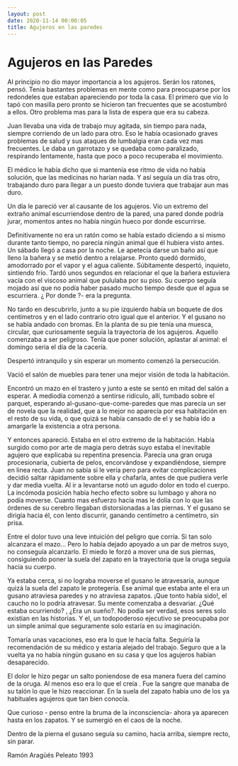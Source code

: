 ```yaml
---
layout: post
date: 2020-11-14 00:00:05
title: Agujeros en las paredes
---
```

# Agujeros en las Paredes

Al principio no dio mayor importancia a los agujeros. Serán los ratones, pensó. Tenia bastantes problemas en mente como para preocuparse por los redondeles que estaban apareciendo por toda la casa. El primero que vio lo tapó con masilla pero pronto se hicieron tan frecuentes que se acostumbró a ellos. Otro problema mas para la lista de espera que era su cabeza.

Juan llevaba una vida de trabajo muy agitada, sin tiempo para nada, siempre corriendo de un lado para otro. Eso le había ocasionado graves problemas de salud y sus ataques de lumbalgia eran cada vez mas frecuentes. Le daba un garrotazo y se quedaba como paralizado, respirando lentamente, hasta que poco a poco recuperaba el movimiento.

El médico le había dicho que si mantenía ese ritmo de vida no había solución, que las medicinas no harían nada. Y así seguía un día tras otro, trabajando duro para llegar a un puesto donde tuviera que trabajar aun mas duro.

Un día le pareció ver al causante de los agujeros. Vio un extremo del extraño animal escurriendose dentro de la pared, una pared donde podría jurar, momentos antes no había ningún hueco por donde escurrirse.

Definitivamente no era un ratón como se había estado diciendo a si mismo durante tanto tiempo, no parecía ningún animal que él hubiera visto antes. Un sábado llegó a casa por la noche. Le apetecía darse un baño así que lleno la bañera y se metió dentro a relajarse. Pronto quedó dormido, amodorrado por el vapor y el agua caliente. Súbitamente despertó, inquieto, sintiendo frío. Tardó unos segundos en relacionar el que la bañera estuviera vacía con el viscoso animal que pululaba por su piso. Su cuerpo seguía mojado así que no podía haber pasado mucho tiempo desde que el agua se escurriera. ¿ Por donde ?- era la pregunta.

No tardo en descubrirlo, junto a su pie izquierdo había un boquete de dos centímetros y en el lado contrario otro igual que el anterior. Y el gusano no se había andado con bromas. En la planta de su pie tenía una muesca, circular, que curiosamente seguía la trayectoria de los agujeros. Aquello comenzaba a ser peligroso. Tenía que poner solución, aplastar al animal: el domingo seria el día de la cacería.


Despertó intranquilo y sin esperar un momento comenzó la persecución.

Vació el salón de muebles para tener una mejor visión de toda la habitación.

Encontró un mazo en el trastero y junto a este se sentó en mitad del salón a esperar. A mediodía comenzó a sentirse ridículo, allí, tumbado sobre el parquet, esperando al-gusano-que-come-paredes que mas parecía un ser de novela que la realidad, que a lo mejor no aparecía por esa habitación en el resto de su vida, o que quizá se había cansado de el y se había ido a amargarle la existencia a otra persona.

Y entonces apareció. Estaba en el otro extremo de la habitación. Había surgido como por arte de magia pero detrás suyo estaba el inevitable agujero que explicaba su repentina presencia. Parecía una gran oruga procesionaria, cubierta de pelos, encorvándose y expandiéndose, siempre en linea recta. Juan no sabía si le vería pero para evitar complicaciones decidió saltar rápidamente sobre ella y chafarla, antes de que pudiera verle y dar media vuelta. Al ir a levantarse notó un agudo dolor en todo el cuerpo. La incómoda posición había hecho efecto sobre su lumbago y ahora no podía moverse. Cuanto mas esfuerzo hacía mas le dolía con lo que las órdenes de su cerebro llegaban distorsionadas a las piernas. Y el gusano se dirigía hacia él, con lento discurrir, ganando centímetro a centímetro, sin prisa.

Entre el dolor tuvo una leve intuición del peligro que corría. Si tan solo alcanzara el mazo... Pero lo había dejado apoyado a un par de metros suyo, no conseguía alcanzarlo. El miedo le forzó a mover una de sus piernas, consiguiendo poner la suela del zapato en la trayectoria que la oruga seguía hacia su cuerpo.

Ya estaba cerca, si no lograba moverse el gusano le atravesaría, aunque quizá la suela del zapato le protegería. Ese animal que estaba ante el era un gusano atraviesa paredes y no atraviesa zapatos. ¡Que tonto había sido!, el caucho no lo podría atravesar. Su mente comenzaba a desvariar. ¿Qué estaba ocurriendo? , ¿Era un sueño?. No podía ser verdad, esos seres solo existían en las historias. Y el, un todopoderoso ejecutivo se preocupaba por un simple animal que seguramente solo estaría en su imaginación.

Tomaría unas vacaciones, eso era lo que le hacía falta. Seguiría la recomendación de su médico y estaría alejado del trabajo. Seguro que a la vuelta ya no había ningún gusano en su casa y que los agujeros habían desaparecido.

El dolor le hizo pegar un salto poniendose de esa manera fuera del camino de la oruga. Al menos eso era lo que el creía . Fue la sangre que manaba de su talón lo que le hizo reaccionar. En la suela del zapato había uno de los ya habituales agujeros que tan bien conocía.

Que curioso - penso entre la bruma de la inconsciencia- ahora ya aparecen hasta en los zapatos. Y se sumergió en el caos de la noche.

Dentro de la pierna el gusano seguía su camino, hacia arriba, siempre recto, sin parar.

Ramón Aragüés Peleato 1993